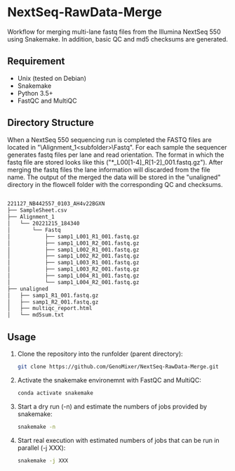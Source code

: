 # NextSeq-RawData-Merge
Workflow for merging multi-lane fastq files from the Illumina NextSeq 550 using Snakemake. In addition, basic QC and md5 checksums are generated.

## Requirement
- Unix (tested on Debian)
- Snakemake
- Python 3.5+
- FastQC and MultiQC

## Directory Structure
When a NextSeq 550 sequencing run is completed the FASTQ files are located in "<run folder>\Alignment_1\<subfolder>\Fastq". For each sample the sequencer generates fastq files per lane and read orientation. The format in which the fastq file are stored looks like this ("*_L00[1-4]_R[1-2]_001.fastq.gz"). After merging the fastq files the lane information will discarded from the file name.  The output of the merged the data will be stored in the "unaligned" directory in the flowcell folder with the corresponding QC and checksums.

```bash
 
221127_NB442557_0103_AH4v22BGXN
├── SampleSheet.csv
├── Alignment_1
│   └── 20221215_184340
│       └── Fastq
│           ├── samp1_L001_R1_001.fastq.gz
│           ├── samp1_L001_R2_001.fastq.gz
│           ├── samp1_L002_R1_001.fastq.gz
│           ├── samp1_L002_R2_001.fastq.gz
│           ├── samp1_L003_R1_001.fastq.gz
│           ├── samp1_L003_R2_001.fastq.gz
│           ├── samp1_L004_R1_001.fastq.gz
│           └── samp1_L004_R2_001.fastq.gz
├── unaligned
│   ├── samp1_R1_001.fastq.gz
│   ├── samp1_R2_001.fastq.gz
│   ├── multiqc_report.html
│   └── md5sum.txt

```

## Usage

1. Clone the repository into the runfolder (parent directory):

    ```bash
    git clone https://github.com/GenoMixer/NextSeq-RawData-Merge.git
    ```

2. Activate the snakemake environemnt with FastQC and MultiQC:

    ```bash
    conda activate snakemake
    ```

3. Start a dry run (-n) and estimate the numbers of jobs provided by snakemake:

    ```bash
    snakemake -n
    ```

4. Start real execution with estimated numbers of jobs that can be run in parallel (-j XXX):

    ```bash
    snakemake -j XXX 
    ```
